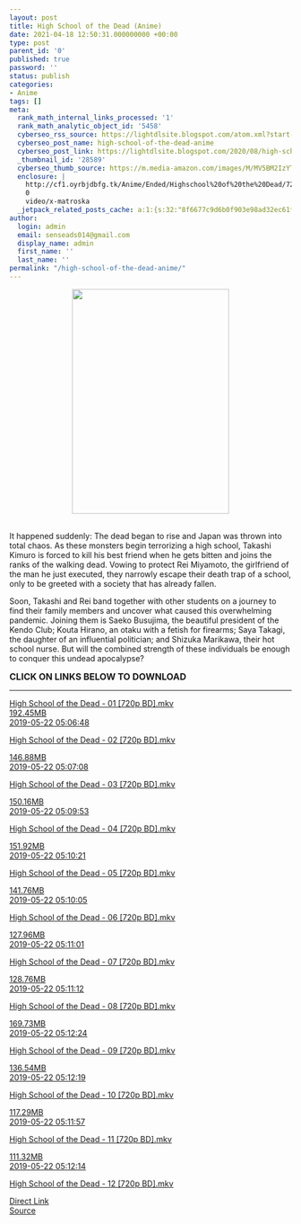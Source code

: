 ```yaml
---
layout: post
title: High School of the Dead (Anime)
date: 2021-04-18 12:50:31.000000000 +00:00
type: post
parent_id: '0'
published: true
password: ''
status: publish
categories:
- Anime
tags: []
meta:
  rank_math_internal_links_processed: '1'
  rank_math_analytic_object_id: '5458'
  cyberseo_rss_source: https://lightdlsite.blogspot.com/atom.xml?start-index=1
  cyberseo_post_name: high-school-of-the-dead-anime
  cyberseo_post_link: https://lightdlsite.blogspot.com/2020/08/high-school-of-dead-anime.html
  _thumbnail_id: '28589'
  cyberseo_thumb_source: https://m.media-amazon.com/images/M/MV5BM2IzYTg0OGEtZDg3NS00ZWU5LWE4MmEtMDI3ZjExYzdmNTRkXkEyXkFqcGdeQXVyNTAyODkwOQ@@._V1_SY1000_CR0,0,701,1000_AL_.jpg
  enclosure: |
    http://cf1.oyrbjdbfg.tk/Anime/Ended/Highschool%20of%20the%20Dead/720p/High%20School%20of%20the%20Dead%20-%2012%20[720p%20BD][AnimDL.ir].mkv
    0
    video/x-matroska
  _jetpack_related_posts_cache: a:1:{s:32:"8f6677c9d6b0f903e98ad32ec61f8deb";a:2:{s:7:"expires";i:1663070503;s:7:"payload";a:0:{}}}
author:
  login: admin
  email: senseads014@gmail.com
  display_name: admin
  first_name: ''
  last_name: ''
permalink: "/high-school-of-the-dead-anime/"
---
```

<div class="separator" style="clear: both; text-align: center;">
<a href="https://m.media-amazon.com/images/M/MV5BM2IzYTg0OGEtZDg3NS00ZWU5LWE4MmEtMDI3ZjExYzdmNTRkXkEyXkFqcGdeQXVyNTAyODkwOQ@@._V1_SY1000_CR0,0,701,1000_AL_.jpg" style="margin-left: 1em; margin-right: 1em;"><img border="0" data-original-height="800" data-original-width="561" height="400" src="{{ site.baseurl }}/assets/2021/04/MV5BM2IzYTg0OGEtZDg3NS00ZWU5LWE4MmEtMDI3ZjExYzdmNTRkXkEyXkFqcGdeQXVyNTAyODkwOQ@@._V1_SY1000_CR0,0,701,1000_AL_.jpg" width="280" /></a></div>
<div class="separator" style="clear: both; text-align: center;">
<a href="https://i.jeded.com/i/highschool-of-the-dead-gakuen-mokushiroku-first-season.41718.jpg" style="margin-left: 1em; margin-right: 1em;"><br /></a></div>
<p><span itemprop="description">It happened suddenly: The dead began to rise and Japan was thrown into total chaos. As these monsters begin terrorizing a high school, Takashi Kimuro is forced to kill his best friend when he gets bitten and joins the ranks of the walking dead. Vowing to protect Rei Miyamoto, the girlfriend of the man he just executed, they narrowly escape their death trap of a school, only to be greeted with a society that has already fallen.
<p>Soon, Takashi and Rei band together with other students on a journey to find their family members and uncover what caused this overwhelming pandemic. Joining them is Saeko Busujima, the beautiful president of the Kendo Club; Kouta Hirano, an otaku with a fetish for firearms; Saya Takagi, the daughter of an influential politician; and Shizuka Marikawa, their hot school nurse. But will the combined strength of these individuals be enough to conquer this undead apocalypse?</p>
<p></span>
<p><span style="font-size: 16px;"><b><span itemprop="description">CLICK ON LINKS BELOW TO DOWNLOAD </span></b></span><br />
</p>
<hr /></p>
<div class="flex-1 truncate">
<a class="flex flex-col items-center rounded-lg font-mono group hover:bg-gray-200 hover:shadow" href="http://cf1.oyrbjdbfg.tk/Anime/Ended/Highschool%20of%20the%20Dead/720p/High%20School%20of%20the%20Dead%20-%2001%20[720p%20BD][AnimDL.ir].mkv">High School of the Dead - 01 [720p BD].mkv </a></div>
<div class="flex justify-between items-center p-4 w-full">
<div class="hidden whitespace-no-wrap text-right mx-2 w-1/6 sm:block">
<a class="flex flex-col items-center rounded-lg font-mono group hover:bg-gray-200 hover:shadow" href="http://cf1.oyrbjdbfg.tk/Anime/Ended/Highschool%20of%20the%20Dead/720p/High%20School%20of%20the%20Dead%20-%2001%20[720p%20BD][AnimDL.ir].mkv">192.45MB </a></div>
<div class="hidden whitespace-no-wrap text-right truncate ml-2 w-1/4 sm:block">
<a class="flex flex-col items-center rounded-lg font-mono group hover:bg-gray-200 hover:shadow" href="http://cf1.oyrbjdbfg.tk/Anime/Ended/Highschool%20of%20the%20Dead/720p/High%20School%20of%20the%20Dead%20-%2001%20[720p%20BD][AnimDL.ir].mkv">2019-05-22 05:06:48 </a></div>
</div>
<p> <a class="flex flex-col items-center rounded-lg font-mono group hover:bg-gray-200 hover:shadow" href="http://cf1.oyrbjdbfg.tk/Anime/Ended/Highschool%20of%20the%20Dead/720p/High%20School%20of%20the%20Dead%20-%2002%20[720p%20BD][AnimDL.ir].mkv">
<div class="flex justify-between items-center p-4 w-full">
<div class="flex-1 truncate">
High School of the Dead - 02 [720p BD].mkv </div>
</div>
<p></a><a class="flex flex-col items-center rounded-lg font-mono group hover:bg-gray-200 hover:shadow" href="http://cf1.oyrbjdbfg.tk/Anime/Ended/Highschool%20of%20the%20Dead/720p/High%20School%20of%20the%20Dead%20-%2002%20[720p%20BD][AnimDL.ir].mkv">
<div class="flex justify-between items-center p-4 w-full">
<div class="hidden whitespace-no-wrap text-right mx-2 w-1/6 sm:block">
146.88MB </div>
<div class="hidden whitespace-no-wrap text-right truncate ml-2 w-1/4 sm:block">
2019-05-22 05:07:08 </div>
</div>
<p></a> <a class="flex flex-col items-center rounded-lg font-mono group hover:bg-gray-200 hover:shadow" href="http://cf1.oyrbjdbfg.tk/Anime/Ended/Highschool%20of%20the%20Dead/720p/High%20School%20of%20the%20Dead%20-%2003%20[720p%20BD][AnimDL.ir].mkv">
<div class="flex justify-between items-center p-4 w-full">
<div class="flex-1 truncate">
High School of the Dead - 03 [720p BD].mkv </div>
</div>
<p></a><a class="flex flex-col items-center rounded-lg font-mono group hover:bg-gray-200 hover:shadow" href="http://cf1.oyrbjdbfg.tk/Anime/Ended/Highschool%20of%20the%20Dead/720p/High%20School%20of%20the%20Dead%20-%2003%20[720p%20BD][AnimDL.ir].mkv">
<div class="flex justify-between items-center p-4 w-full">
<div class="hidden whitespace-no-wrap text-right mx-2 w-1/6 sm:block">
150.16MB </div>
<div class="hidden whitespace-no-wrap text-right truncate ml-2 w-1/4 sm:block">
2019-05-22 05:09:53 </div>
</div>
<p></a> <a class="flex flex-col items-center rounded-lg font-mono group hover:bg-gray-200 hover:shadow" href="http://cf1.oyrbjdbfg.tk/Anime/Ended/Highschool%20of%20the%20Dead/720p/High%20School%20of%20the%20Dead%20-%2004%20[720p%20BD][AnimDL.ir].mkv">
<div class="flex justify-between items-center p-4 w-full">
<div class="flex-1 truncate">
High School of the Dead - 04 [720p BD].mkv </div>
</div>
<p></a><a class="flex flex-col items-center rounded-lg font-mono group hover:bg-gray-200 hover:shadow" href="http://cf1.oyrbjdbfg.tk/Anime/Ended/Highschool%20of%20the%20Dead/720p/High%20School%20of%20the%20Dead%20-%2004%20[720p%20BD][AnimDL.ir].mkv">
<div class="flex justify-between items-center p-4 w-full">
<div class="hidden whitespace-no-wrap text-right mx-2 w-1/6 sm:block">
151.92MB </div>
<div class="hidden whitespace-no-wrap text-right truncate ml-2 w-1/4 sm:block">
2019-05-22 05:10:21 </div>
</div>
<p></a> <a class="flex flex-col items-center rounded-lg font-mono group hover:bg-gray-200 hover:shadow" href="http://cf1.oyrbjdbfg.tk/Anime/Ended/Highschool%20of%20the%20Dead/720p/High%20School%20of%20the%20Dead%20-%2005%20[720p%20BD][AnimDL.ir].mkv">
<div class="flex justify-between items-center p-4 w-full">
<div class="flex-1 truncate">
High School of the Dead - 05 [720p BD].mkv </div>
</div>
<p></a><a class="flex flex-col items-center rounded-lg font-mono group hover:bg-gray-200 hover:shadow" href="http://cf1.oyrbjdbfg.tk/Anime/Ended/Highschool%20of%20the%20Dead/720p/High%20School%20of%20the%20Dead%20-%2005%20[720p%20BD][AnimDL.ir].mkv">
<div class="flex justify-between items-center p-4 w-full">
<div class="hidden whitespace-no-wrap text-right mx-2 w-1/6 sm:block">
141.76MB </div>
<div class="hidden whitespace-no-wrap text-right truncate ml-2 w-1/4 sm:block">
2019-05-22 05:10:05 </div>
</div>
<p></a> <a class="flex flex-col items-center rounded-lg font-mono group hover:bg-gray-200 hover:shadow" href="http://cf1.oyrbjdbfg.tk/Anime/Ended/Highschool%20of%20the%20Dead/720p/High%20School%20of%20the%20Dead%20-%2006%20[720p%20BD][AnimDL.ir].mkv">
<div class="flex justify-between items-center p-4 w-full">
<div class="flex-1 truncate">
High School of the Dead - 06 [720p BD].mkv </div>
</div>
<p></a><a class="flex flex-col items-center rounded-lg font-mono group hover:bg-gray-200 hover:shadow" href="http://cf1.oyrbjdbfg.tk/Anime/Ended/Highschool%20of%20the%20Dead/720p/High%20School%20of%20the%20Dead%20-%2006%20[720p%20BD][AnimDL.ir].mkv">
<div class="flex justify-between items-center p-4 w-full">
<div class="hidden whitespace-no-wrap text-right mx-2 w-1/6 sm:block">
127.96MB </div>
<div class="hidden whitespace-no-wrap text-right truncate ml-2 w-1/4 sm:block">
2019-05-22 05:11:01 </div>
</div>
<p></a> <a class="flex flex-col items-center rounded-lg font-mono group hover:bg-gray-200 hover:shadow" href="http://cf1.oyrbjdbfg.tk/Anime/Ended/Highschool%20of%20the%20Dead/720p/High%20School%20of%20the%20Dead%20-%2007%20[720p%20BD][AnimDL.ir].mkv">
<div class="flex justify-between items-center p-4 w-full">
<div class="flex-1 truncate">
High School of the Dead - 07 [720p BD].mkv </div>
</div>
<p></a><a class="flex flex-col items-center rounded-lg font-mono group hover:bg-gray-200 hover:shadow" href="http://cf1.oyrbjdbfg.tk/Anime/Ended/Highschool%20of%20the%20Dead/720p/High%20School%20of%20the%20Dead%20-%2007%20[720p%20BD][AnimDL.ir].mkv">
<div class="flex justify-between items-center p-4 w-full">
<div class="hidden whitespace-no-wrap text-right mx-2 w-1/6 sm:block">
128.76MB </div>
<div class="hidden whitespace-no-wrap text-right truncate ml-2 w-1/4 sm:block">
2019-05-22 05:11:12 </div>
</div>
<p></a> <a class="flex flex-col items-center rounded-lg font-mono group hover:bg-gray-200 hover:shadow" href="http://cf1.oyrbjdbfg.tk/Anime/Ended/Highschool%20of%20the%20Dead/720p/High%20School%20of%20the%20Dead%20-%2008%20[720p%20BD][AnimDL.ir].mkv">
<div class="flex justify-between items-center p-4 w-full">
<div class="flex-1 truncate">
High School of the Dead - 08 [720p BD].mkv </div>
</div>
<p></a><a class="flex flex-col items-center rounded-lg font-mono group hover:bg-gray-200 hover:shadow" href="http://cf1.oyrbjdbfg.tk/Anime/Ended/Highschool%20of%20the%20Dead/720p/High%20School%20of%20the%20Dead%20-%2008%20[720p%20BD][AnimDL.ir].mkv">
<div class="flex justify-between items-center p-4 w-full">
<div class="hidden whitespace-no-wrap text-right mx-2 w-1/6 sm:block">
169.73MB </div>
<div class="hidden whitespace-no-wrap text-right truncate ml-2 w-1/4 sm:block">
2019-05-22 05:12:24 </div>
</div>
<p></a> <a class="flex flex-col items-center rounded-lg font-mono group hover:bg-gray-200 hover:shadow" href="http://cf1.oyrbjdbfg.tk/Anime/Ended/Highschool%20of%20the%20Dead/720p/High%20School%20of%20the%20Dead%20-%2009%20[720p%20BD][AnimDL.ir].mkv">
<div class="flex justify-between items-center p-4 w-full">
<div class="flex-1 truncate">
High School of the Dead - 09 [720p BD].mkv </div>
</div>
<p></a><a class="flex flex-col items-center rounded-lg font-mono group hover:bg-gray-200 hover:shadow" href="http://cf1.oyrbjdbfg.tk/Anime/Ended/Highschool%20of%20the%20Dead/720p/High%20School%20of%20the%20Dead%20-%2009%20[720p%20BD][AnimDL.ir].mkv">
<div class="flex justify-between items-center p-4 w-full">
<div class="hidden whitespace-no-wrap text-right mx-2 w-1/6 sm:block">
136.54MB </div>
<div class="hidden whitespace-no-wrap text-right truncate ml-2 w-1/4 sm:block">
2019-05-22 05:12:19 </div>
</div>
<p></a> <a class="flex flex-col items-center rounded-lg font-mono group hover:bg-gray-200 hover:shadow" href="http://cf1.oyrbjdbfg.tk/Anime/Ended/Highschool%20of%20the%20Dead/720p/High%20School%20of%20the%20Dead%20-%2010%20[720p%20BD][AnimDL.ir].mkv">
<div class="flex justify-between items-center p-4 w-full">
<div class="flex-1 truncate">
High School of the Dead - 10 [720p BD].mkv </div>
</div>
<p></a><a class="flex flex-col items-center rounded-lg font-mono group hover:bg-gray-200 hover:shadow" href="http://cf1.oyrbjdbfg.tk/Anime/Ended/Highschool%20of%20the%20Dead/720p/High%20School%20of%20the%20Dead%20-%2010%20[720p%20BD][AnimDL.ir].mkv">
<div class="flex justify-between items-center p-4 w-full">
<div class="hidden whitespace-no-wrap text-right mx-2 w-1/6 sm:block">
117.29MB </div>
<div class="hidden whitespace-no-wrap text-right truncate ml-2 w-1/4 sm:block">
2019-05-22 05:11:57 </div>
</div>
<p></a> <a class="flex flex-col items-center rounded-lg font-mono group hover:bg-gray-200 hover:shadow" href="http://cf1.oyrbjdbfg.tk/Anime/Ended/Highschool%20of%20the%20Dead/720p/High%20School%20of%20the%20Dead%20-%2011%20[720p%20BD][AnimDL.ir].mkv">
<div class="flex justify-between items-center p-4 w-full">
<div class="flex-1 truncate">
High School of the Dead - 11 [720p BD].mkv </div>
</div>
<p></a><a class="flex flex-col items-center rounded-lg font-mono group hover:bg-gray-200 hover:shadow" href="http://cf1.oyrbjdbfg.tk/Anime/Ended/Highschool%20of%20the%20Dead/720p/High%20School%20of%20the%20Dead%20-%2011%20[720p%20BD][AnimDL.ir].mkv">
<div class="flex justify-between items-center p-4 w-full">
<div class="hidden whitespace-no-wrap text-right mx-2 w-1/6 sm:block">
111.32MB </div>
<div class="hidden whitespace-no-wrap text-right truncate ml-2 w-1/4 sm:block">
2019-05-22 05:12:14 </div>
</div>
<p></a> <a class="flex flex-col items-center rounded-lg font-mono group hover:bg-gray-200 hover:shadow" href="http://cf1.oyrbjdbfg.tk/Anime/Ended/Highschool%20of%20the%20Dead/720p/High%20School%20of%20the%20Dead%20-%2012%20[720p%20BD][AnimDL.ir].mkv">
<div class="flex justify-between items-center p-4 w-full">
<div class="flex-1 truncate">
High School of the Dead - 12 [720p BD].mkv </div>
</div>
<p></a>
<link rel="stylesheet" href="https://cdnjs.cloudflare.com/ajax/libs/font-awesome/4.7.0/css/font-awesome.min.css" />
<div class="divbtn"> <a href="https://handymansurrender.com/fihup8buzv?key=94550f7ce39444073321dde3b8782f97" class="btn"><i class="fa fa-download"></i> Direct Link</a> <br /><a href="https://lightdlsite.blogspot.com/2020/08/high-school-of-dead-anime.html">Source</a> </div>
